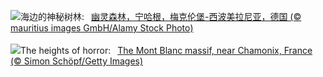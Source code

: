 ![](https://www.bing.com/th?id=OHR.GhostForest_ZH-CN9648216213_UHD.jpg&w=1000)海边的神秘树林:&nbsp;&ensp;[幽灵森林，宁哈根，梅克伦堡-西波美拉尼亚，德国 (© mauritius images GmbH/Alamy Stock Photo)](https://www.bing.com/th?id=OHR.GhostForest_ZH-CN9648216213_UHD.jpg)
<br><br/>
![](https://www.bing.com/th?id=OHR.MontBlancMassif_EN-US3284638409_UHD.jpg&w=1000)The heights of horror:&nbsp;&ensp;[The Mont Blanc massif, near Chamonix, France (© Simon Schöpf/Getty Images)](https://www.bing.com/th?id=OHR.MontBlancMassif_EN-US3284638409_UHD.jpg)
<br><br/>
